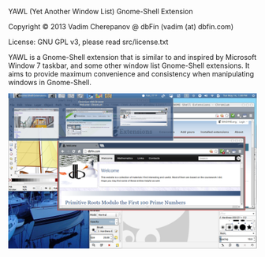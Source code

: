 YAWL (Yet Another Window List) Gnome-Shell Extension

Copyright © 2013 Vadim Cherepanov @ dbFin (vadim (at) dbfin.com)

License: GNU GPL v3, please read src/license.txt


YAWL is a Gnome-Shell extension that is similar to and inspired by
Microsoft Window 7 taskbar, and some other window list Gnome-Shell
extensions. It aims to provide maximum convenience and consistency
when manipulating windows in Gnome-Shell.

 ![Alt text](src/screenshot.png?raw=true)
